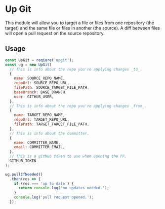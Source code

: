 # Up Git

This module will allow you to target a file or files from one repository
(the target) and the same file or files in another (the source). A diff
between files will open a pull request on the source repository.

## Usage

```javascript
const UpGit = reqiure('upgit');
const ug = new UpGit(
  // This is info about the repo you're applying changes _to_.
  {
    name: SOURCE_REPO_NAME,
    repoUrl: SOURCE_REPO_URL,
    filePath: SOURCE_TARGET_FILE_PATH,
    baseBranch: BASE_BRANCH,
    user: GITHUB_USER,
  },
  // This is info about the repo you're applying changes _from_.
  {
    name: TARGET_REPO_NAME,
    repoUrl: TARGET_REPO_URL,
    filePath: TARGET_TARGET_FILE_PATH,
  },
  // This is info about the committer.
  {
    name: COMMITTER_NAME,
    email: COMMITTER_EMAIL,
  },
  // This is a github token to use when opening the PR.
  GITHUB_TOKEN
);

ug.pullIfNeeded()
  .then(res => {
    if (res === 'up to date') {
      return console.log('no updates needed.');
    }
    console.log('pull request opened.');
  });
```
